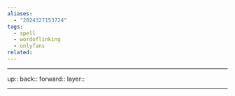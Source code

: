 ```yaml
---
aliases:
  - "2024327153724"
tags:
  - spell
  - wordoflinking
  - onlyfans
related:
---
```




***

up:: 
back:: 
forward:: 
layer:: 

***
